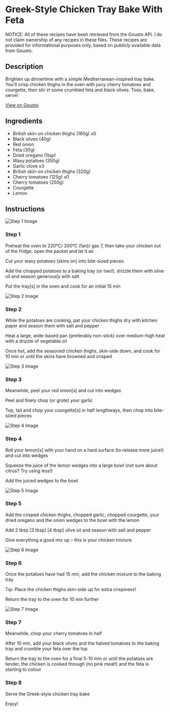 # Greek-Style Chicken Tray Bake With Feta

NOTICE: All of these recipes have been retrieved from the Gousto API. I do not claim ownership of any recipes in these files. These recipes are provided for informational purposes only, based on publicly available data from Gousto.

## Description

Brighten up dinnertime with a simple Mediterranean-inspired tray bake. You'll crisp chicken thighs in the oven with juicy cherry tomatoes and courgette, then stir in some crumbled feta and black olives. Toss, bake, serve!

[View on Gousto](https://www.gousto.co.uk/recipes/cookbook/greek-chicken-tray-bake-with-feta)

## Ingredients

- British skin-on chicken thighs (160g) x0
- Black olives (40g)
- Red onion
- Feta (30g)
- Dried oregano (1tsp)
- Waxy potatoes (350g)
- Garlic clove x3
- British skin-on chicken thighs (320g)
- Cherry tomatoes (125g) x0
- Cherry tomatoes (250g)
- Courgette
- Lemon

## Instructions

![Step 1 Image](https://production-media.gousto.co.uk/cms/recipe-step-image/step-1-1600174841540-x200.jpg)

### Step 1

Preheat the oven to 220°C/ 200°C (fan)/ gas 7, then take your chicken out of the fridge, open the packet and let it air

Cut your waxy potatoes (skins on) into bite-sized pieces

Add the chopped potatoes to a baking tray (or two!), drizzle them with olive oil and season generously with salt

Put the tray[s] in the oven and cook for an initial 15 min

![Step 2 Image](https://production-media.gousto.co.uk/cms/recipe-step-image/step-2-1600174860036-x200.jpg)

### Step 2

While the potatoes are cooking, pat your chicken thighs dry with kitchen paper and season them with salt and pepper

Heat a large, wide-based pan (preferably non-stick) over medium-high heat with a drizzle of vegetable oil

Once hot, add the seasoned chicken thighs, skin-side down, and cook for 10 min or until the skins have browned and crisped

![Step 3 Image](https://production-media.gousto.co.uk/cms/recipe-step-image/step-3-1600174876384-x200.jpg)

### Step 3

Meanwhile, peel your red onion[s] and cut into wedges

Peel and finely chop (or grate) your garlic

Top, tail and chop your courgette[s] in half lengthways, then chop into bite-sized pieces

![Step 4 Image](https://production-media.gousto.co.uk/cms/recipe-step-image/step-4-1600174883318-x200.jpg)

### Step 4

Roll your lemon[s] with your hand on a hard surface (to release more juice!) and cut into wedges

Squeeze the juice of the lemon wedges into a large bowl (not sure about citrus? Try using less!)

Add the juiced wedges to the bowl

![Step 5 Image](https://production-media.gousto.co.uk/cms/recipe-step-image/step-5-1600174898065-x200.jpg)

### Step 5

Add the crisped chicken thighs, chopped garlic, chopped courgette, your dried oregano and the onion wedges to the bowl with the lemon

Add 2 tbsp <span class="text-purple">[3 tbsp]</span> <span class="text-danger">[4 tbsp] </span>olive oil and season with salt and pepper

Give everything a good mix up – this is your chicken mixture

![Step 6 Image](https://production-media.gousto.co.uk/cms/recipe-step-image/step-6-1600174908863-x200.jpg)

### Step 6

Once the potatoes have had 15 min, add the chicken mixture to the baking tray

Tip: Place the chicken thighs skin-side up for extra crispiness!

Return the tray to the oven for 10 min further

![Step 7 Image](https://production-media.gousto.co.uk/cms/recipe-step-image/step-7-1600174921610-x200.jpg)

### Step 7

Meanwhile, chop your cherry tomatoes in half

After 10 min, add your black olives and the halved tomatoes to the baking tray and crumble your feta over the top

Return the tray to the oven for a final 5-10 min or until the potatoes are tender, the chicken is cooked through (no pink meat!) and the feta is starting to colour

### Step 8

Serve the Greek-style chicken tray bake

Enjoy!

